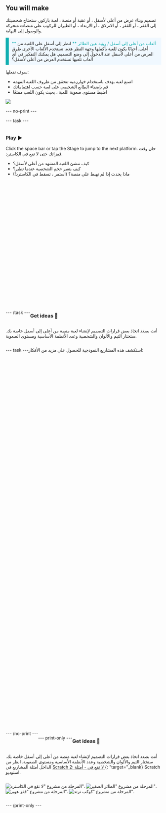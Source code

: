 ## You will make

تصميم وبناء عرض من أعلى لأسفل ، أو عقبة أو منصة ، لعبة باركور. ستحتاج شخصيتك إلى القفز ، أو القفز ، أو الانزلاق ، أو الارتداد ، أو الطيران للركوب على منصات متحركة والوصول إلى النهاية.

<p style="border-left: solid; border-width:10px; border-color: #0faeb0; background-color: aliceblue; padding: 10px;">
<span style="color: #0faeb0">** ألعاب من أعلى إلى أسفل / رؤية عين الطائر **</span> انظر إلى أسفل على اللعبة من أعلى. أحيانًا يكون للعبة بأكملها وجهة النظر هذه. تستخدم الألعاب الأخرى طرق العرض من أعلى لأسفل عند الدخول إلى وضع التصميم. هل يمكنك التفكير في أي ألعاب تلعبها تستخدم العرض من أعلى لأسفل؟ 
</p>

سوف تفعلها:
+ اصنع لعبة بهدف باستخدام خوارزمية تتحقق من ظروف اللعبة المهمة
+ قم بإضفاء الطابع الشخصي على لعبة حسب اهتماماتك
+ اضبط مستوى صعوبة اللعبة ، بحيث يكون اللعب ممتعًا

![](images/example-strip.png)

--- no-print ---

--- task ---

<div style="display: flex; flex-wrap: wrap">
<div style="flex-basis: 175px; flex-grow: 1">  

### Play ▶️ 

Click the space bar or tap the Stage to jump to the next platform. حان وقت قفزاتك حتى لا تقع في الكاسترد.

+ كيف تنشئ اللعبة المشهد من أعلى لأسفل؟ 
+ كيف يتغير حجم الشخصية عندما تطير؟ 
+ ماذا يحدث إذا لم تهبط على منصة؟ (استمر ، تسقط في الكاسترد!)

</div>

<div>
<div class="scratch-preview" style="margin-left: 15px;">
  <iframe allowtransparency="true" width="485" height="402" src="" frameborder="0"></iframe>
</div>

</div>

--- /task ---

### Get ideas 💭

أنت بصدد اتخاذ بعض قرارات التصميم لإنشاء لعبة منصة من أعلى إلى أسفل خاصة بك. ستختار الثيم والألوان والشخصية وعدد الأنظمة الأساسية ومستوى الصعوبة.

--- task ---

استكشف هذه المشاريع النموذجية للحصول على مزيد من الأفكار:
<div class="scratch-preview" style="margin-left: 15px;">
  <iframe allowtransparency="true" width="485" height="402" src="" frameborder="0"></iframe>
</div>
<div class="scratch-preview" style="margin-left: 15px;">
  <iframe allowtransparency="true" width="485" height="402" src="" frameborder="0"></iframe>
</div>
<div class="scratch-preview" style="margin-left: 15px;">
  <iframe allowtransparency="true" width="485" height="402" src="" frameborder="0"></iframe>
</div>
--- /no-print ---

--- print-only ---

### Get ideas 💭

أنت بصدد اتخاذ بعض قرارات التصميم لإنشاء لعبة منصة من أعلى إلى أسفل خاصة بك. ستختار الثيم والألوان والشخصية وعدد الأنظمة الأساسية ومستوى الصعوبة. انظر من الداخل أمثلة المشاريع في [ Scratch 2: لا تقع في - أمثلة ](https://scratch.mit.edu/studios/29599110/) {: "target="_blank} Scratch استوديو.

![المرحلة من مشروع "لا تقع في الكاسترد".](images/custard.png) ![المرحلة من مشروع "الطائر الصغير".](images/bird.png) ![المرحلة من مشروع "قفز هوبر".](images/frog.png) ![المرحلة من مشروع "كوكب ترتد".](images/space.png)

--- /print-only ---

 
